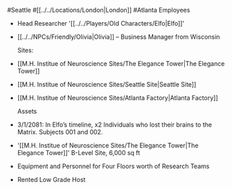 #Seattle #[[../../Locations/London|London]] #Atlanta
Employees

- Head Researcher '[[../../Players/Old Characters/Elfo|Elfo]]'
- [[../../NPCs/Friendly/Olivia|Olivia]] – Business Manager from Wisconsin
  
  Sites:
- [[M.H. Institue of Neuroscience Sites/The Elegance Tower|The Elegance Tower]]
- [[M.H. Institue of Neuroscience Sites/Seattle Site|Seattle Site]]
- [[M.H. Institue of Neuroscience Sites/Atlanta Factory|Atlanta Factory]]
  
  Assets
- 3/1/2081: In Elfo’s timeline, x2 Individuals who lost their brains to the Matrix. Subjects 001 and 002.
- '[[M.H. Institue of Neuroscience Sites/The Elegance Tower|The Elegance Tower]]' B-Level Site, 6,000 sq ft
- Equipment and Personnel for Four Floors worth of Research Teams
- Rented Low Grade Host